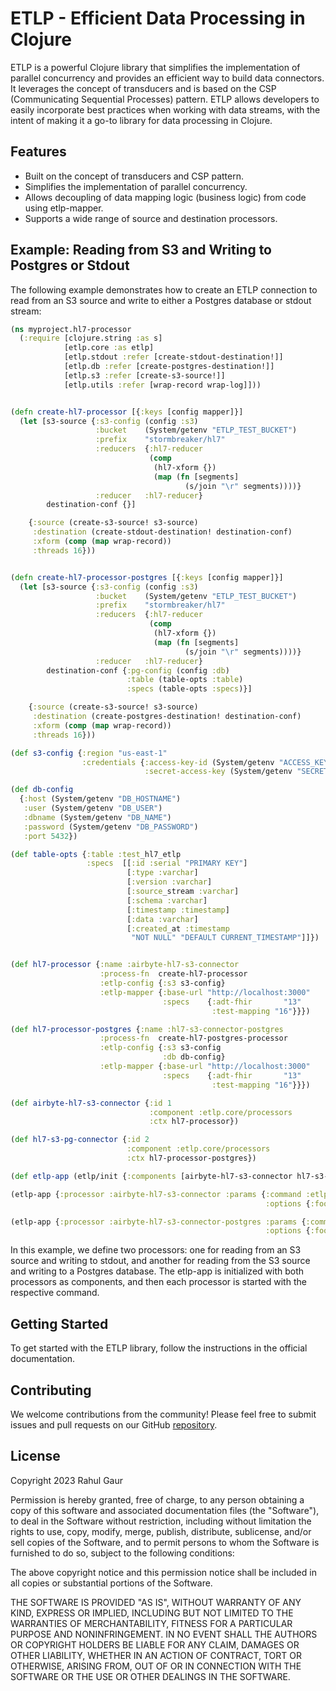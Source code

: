 # ETLP - Efficient Data Processing in Clojure

ETLP is a powerful Clojure library that simplifies the implementation of parallel concurrency and provides an efficient way to build data connectors. It leverages the concept of transducers and is based on the CSP (Communicating Sequential Processes) pattern. ETLP allows developers to easily incorporate best practices when working with data streams, with the intent of making it a go-to library for data processing in Clojure.

## Features
- Built on the concept of transducers and CSP pattern.
- Simplifies the implementation of parallel concurrency.
- Allows decoupling of data mapping logic (business logic) from code using etlp-mapper.
- Supports a wide range of source and destination processors.

## Example: Reading from S3 and Writing to Postgres or Stdout
The following example demonstrates how to create an ETLP connection to read from an S3 source and write to either a Postgres database or stdout stream:

```clojure
(ns myproject.hl7-processor
  (:require [clojure.string :as s]
            [etlp.core :as etlp]
            [etlp.stdout :refer [create-stdout-destination!]]
            [etlp.db :refer [create-postgres-destination!]]
            [etlp.s3 :refer [create-s3-source!]]
            [etlp.utils :refer [wrap-record wrap-log]]))


(defn create-hl7-processor [{:keys [config mapper]}]
  (let [s3-source {:s3-config (config :s3)
                   :bucket    (System/getenv "ETLP_TEST_BUCKET")
                   :prefix    "stormbreaker/hl7"
                   :reducers  {:hl7-reducer
                               (comp
                                (hl7-xform {})
                                (map (fn [segments]
                                       (s/join "\r" segments))))}
                   :reducer   :hl7-reducer}
        destination-conf {}]

    {:source (create-s3-source! s3-source)
     :destination (create-stdout-destination! destination-conf)
     :xform (comp (map wrap-record))
     :threads 16}))


(defn create-hl7-processor-postgres [{:keys [config mapper]}]
  (let [s3-source {:s3-config (config :s3)
                   :bucket    (System/getenv "ETLP_TEST_BUCKET")
                   :prefix    "stormbreaker/hl7"
                   :reducers  {:hl7-reducer
                               (comp
                                (hl7-xform {})
                                (map (fn [segments]
                                       (s/join "\r" segments))))}
                   :reducer   :hl7-reducer}
        destination-conf {:pg-config (config :db)
                          :table (table-opts :table)
                          :specs (table-opts :specs)}]

    {:source (create-s3-source! s3-source)
     :destination (create-postgres-destination! destination-conf)
     :xform (comp (map wrap-record))
     :threads 16}))

(def s3-config {:region "us-east-1"
                :credentials {:access-key-id (System/getenv "ACCESS_KEY_ID")
                              :secret-access-key (System/getenv "SECRET_ACCESS_KEY_ID")}})

(def db-config
  {:host (System/getenv "DB_HOSTNAME")
   :user (System/getenv "DB_USER")
   :dbname (System/getenv "DB_NAME")
   :password (System/getenv "DB_PASSWORD")
   :port 5432})

(def table-opts {:table :test_hl7_etlp
                 :specs  [[:id :serial "PRIMARY KEY"]
                          [:type :varchar]
                          [:version :varchar]
                          [:source_stream :varchar]
                          [:schema :varchar]
                          [:timestamp :timestamp]
                          [:data :varchar]
                          [:created_at :timestamp
                           "NOT NULL" "DEFAULT CURRENT_TIMESTAMP"]]})


(def hl7-processor {:name :airbyte-hl7-s3-connector
                    :process-fn  create-hl7-processor
                    :etlp-config {:s3 s3-config}
                    :etlp-mapper {:base-url "http://localhost:3000"
                                  :specs    {:adt-fhir       "13"
                                             :test-mapping "16"}}})

(def hl7-processor-postgres {:name :hl7-s3-connector-postgres
                    :process-fn  create-hl7-postgres-processor
                    :etlp-config {:s3 s3-config
                                  :db db-config}
                    :etlp-mapper {:base-url "http://localhost:3000"
                                  :specs    {:adt-fhir       "13"
                                             :test-mapping "16"}}})

(def airbyte-hl7-s3-connector {:id 1
                               :component :etlp.core/processors
                               :ctx hl7-processor})

(def hl7-s3-pg-connector {:id 2
                          :component :etlp.core/processors
                          :ctx hl7-processor-postgres})

(def etlp-app (etlp/init {:components [airbyte-hl7-s3-connector hl7-s3-pg-connector]}))

(etlp-app {:processor :airbyte-hl7-s3-connector :params {:command :etlp.core/start
                                                         :options {:foo :bar}}})

(etlp-app {:processor :airbyte-hl7-s3-connector-postgres :params {:command :etlp.core/start
                                                         :options {:foo :bar}}})


```

In this example, we define two processors: one for reading from an S3 source and writing to stdout, and another for reading from the S3 source and writing to a Postgres database. The etlp-app is initialized with both processors as components, and then each processor is started with the respective command.

## Getting Started
To get started with the ETLP library, follow the instructions in the official documentation.

## Contributing
We welcome contributions from the community! Please feel free to submit issues and pull requests on our GitHub [repository](https://github.com/aregee/etlp).

## License

Copyright 2023 Rahul Gaur

Permission is hereby granted, free of charge, to any person obtaining a copy of this software and associated documentation files (the "Software"), to deal in the Software without restriction, including without limitation the rights to use, copy, modify, merge, publish, distribute, sublicense, and/or sell copies of the Software, and to permit persons to whom the Software is furnished to do so, subject to the following conditions:

The above copyright notice and this permission notice shall be included in all copies or substantial portions of the Software.

THE SOFTWARE IS PROVIDED "AS IS", WITHOUT WARRANTY OF ANY KIND, EXPRESS OR IMPLIED, INCLUDING BUT NOT LIMITED TO THE WARRANTIES OF MERCHANTABILITY, FITNESS FOR A PARTICULAR PURPOSE AND NONINFRINGEMENT. IN NO EVENT SHALL THE AUTHORS OR COPYRIGHT HOLDERS BE LIABLE FOR ANY CLAIM, DAMAGES OR OTHER LIABILITY, WHETHER IN AN ACTION OF CONTRACT, TORT OR OTHERWISE, ARISING FROM, OUT OF OR IN CONNECTION WITH THE SOFTWARE OR THE USE OR OTHER DEALINGS IN THE SOFTWARE.
